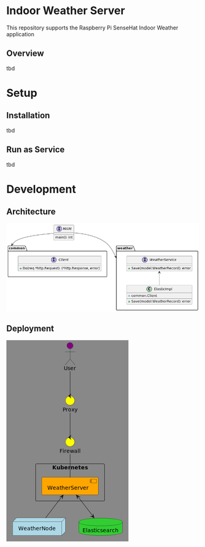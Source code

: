 # Indoor Weather Server

This repository supports the Raspberry Pi SenseHat Indoor Weather application

## Overview
tbd

# Setup
## Installation
tbd

## Run as Service
tbd

# Development
## Architecture
![](docs/classes.png)

## Deployment
![](docs/deployment.png)